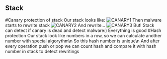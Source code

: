 ## Stack

#Canary protection of stack
Our stack looks like:
![CANARY1](https://github.com/CiberMonah/Stack/assets/142305833/c60fa17b-7871-4d1d-bd23-044f4aeb39e5)
Then malware starts to rewrite stack
![CANARY2](https://github.com/CiberMonah/Stack/assets/142305833/58e049e9-6c7c-4424-8efb-13c2e929157f)
And rewrite...
![CANARY3](https://github.com/CiberMonah/Stack/assets/142305833/e1a3fc05-03c4-4197-9a4a-d758a5d304b1)
But! Stack can detect if canary is dead and detect malware:)
Everything is good
#Hash protection
Our stack look like numbers in a row, so we can calculate another number with special algorythm\n
So this hash number is unique\n
And after every operation push or pop we can count hash and compare it with hash number in stack to detect rewritings

